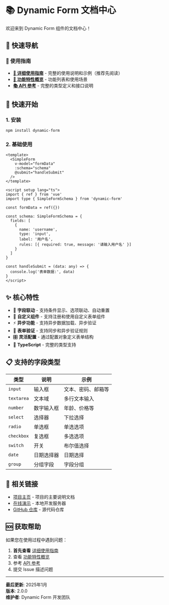 # 📚 Dynamic Form 文档中心

欢迎来到 Dynamic Form 组件的文档中心！

## 🎯 快速导航

### 📖 使用指南
- **[📖 详细使用指南](./USAGE_GUIDE.md)** - 完整的使用说明和示例（推荐先阅读）
- **[🚀 功能特性概览](./FEATURES_OVERVIEW.md)** - 功能列表和使用场景
- **[📚 API 参考](./API_REFERENCE.md)** - 完整的类型定义和接口说明

## 🚀 快速开始

### 1. 安装
```bash
npm install dynamic-form
```

### 2. 基础使用
```vue
<template>
  <SimpleForm
    v-model="formData"
    :schema="schema"
    @submit="handleSubmit"
  />
</template>

<script setup lang="ts">
import { ref } from 'vue'
import type { SimpleFormSchema } from 'dynamic-form'

const formData = ref({})

const schema: SimpleFormSchema = {
  fields: [
    {
      name: 'username',
      type: 'input',
      label: '用户名',
      rules: [{ required: true, message: '请输入用户名' }]
    }
  ]
}

const handleSubmit = (data: any) => {
  console.log('表单数据:', data)
}
</script>
```

## ✨ 核心特性

- 🔗 **字段联动** - 支持条件显示、选项联动、自动重置
- 🎨 **自定义组件** - 支持注册和使用自定义表单组件
- ⚡ **异步功能** - 支持异步数据加载、异步验证
- 📝 **表单验证** - 支持同步和异步验证规则
- 🎛️ **灵活配置** - 通过配置对象定义表单结构
- 🚀 **TypeScript** - 完整的类型支持

## 📋 支持的字段类型

| 类型 | 说明 | 示例 |
|------|------|------|
| `input` | 输入框 | 文本、密码、邮箱等 |
| `textarea` | 文本域 | 多行文本输入 |
| `number` | 数字输入框 | 年龄、价格等 |
| `select` | 选择器 | 下拉选择 |
| `radio` | 单选框 | 单选选项 |
| `checkbox` | 复选框 | 多选选项 |
| `switch` | 开关 | 布尔值选择 |
| `date` | 日期选择器 | 日期选择 |
| `group` | 分组字段 | 字段分组 |

## 🔗 相关链接

- [项目主页](../README.md) - 项目的主要说明文档
- [在线演示](http://localhost:3000) - 本地开发服务器
- [GitHub 仓库](https://github.com/your-repo/dynamic-form) - 源代码仓库

## 🆘 获取帮助

如果您在使用过程中遇到问题：

1. **首先查看** [详细使用指南](./USAGE_GUIDE.md)
2. 查看 [功能特性概览](./FEATURES_OVERVIEW.md)
3. 参考 [API 参考](./API_REFERENCE.md)
4. 提交 Issue 描述问题

---

**最后更新**: 2025年1月  
**版本**: 2.0.0  
**维护者**: Dynamic Form 开发团队 